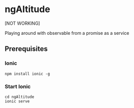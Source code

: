 # ngAltitude

[NOT WORKING] 

Playing around with observable from a promise as a service
## Prerequisites

### Ionic

```npm install ionic -g```

### Start Ionic

```
cd ngAltitude
ionic serve
```

